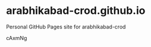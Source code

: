 # arabhikabad-crod.github.io
Personal GitHub Pages site for arabhikabad-crod



































































cAxmNg

